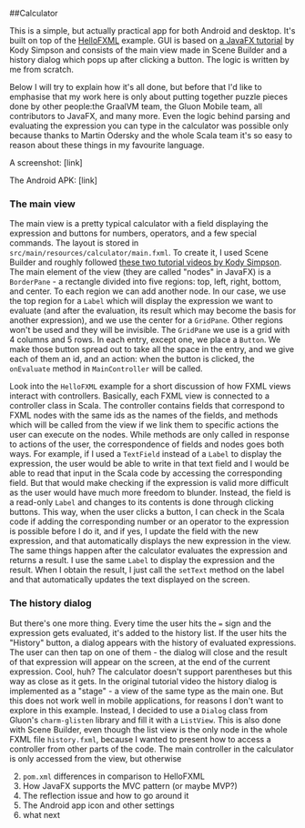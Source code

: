 ##Calculator

This is a simple, but actually practical app for both Android and desktop. It's built on top of the [HelloFXML](https://github.com/makingthematrix/scalaonandroid/tree/main/HelloFXML) example. GUI is based on [a JavaFX tutorial](https://www.youtube.com/watch?v=p5ifU9kkp6g) by Kody Simpson and consists of the main view made in Scene Builder and a history dialog which pops up after clicking a button. The logic is written by me from scratch.

Below I will try to explain how it's all done, but before that I'd like to emphasise that my work here is only about putting together puzzle pieces done by other people:the GraalVM team, the Gluon Mobile team, all contributors to JavaFX, and many more. Even the logic behind parsing and evaluating the expression you can type in the calculator was possible only because thanks to Martin Odersky and the whole Scala team it's so easy to reason about these things in my favourite language.

A screenshot: [link]

The Android APK: [link]

### The main view

The main view is a pretty typical calculator with a field displaying the expression and buttons for numbers, operators, and a few special commands. The layout is stored in `src/main/resources/calculator/main.fxml`. To create it, I used Scene Builder and roughly followed [these two tutorial videos by Kody Simpson](https://youtu.be/p5ifU9kkp6g).
The main element of the view (they are called "nodes" in JavaFX) is a `BorderPane` - a rectangle divided into five regions: top, left, right, bottom, and center. To each region we can add another node. In our case, we use the top region for a `Label` which will display the expression we want to evaluate (and after the evaluation, its result which may become the basis for another expression), and we use the center for a `GridPane`. Other regions won't be used and they will be invisible.
The `GridPane` we use is a grid with 4 columns and 5 rows. In each entry, except one, we place a `Button`. We make those button spread out to take all the space in the entry, and we give each of them an id, and an action: when the button is clicked, the `onEvaluate` method in `MainController` will be called.

Look into the `HelloFXML` example for a short discussion of how FXML views interact with controllers. Basically, each FXML view is connected to a controller class in Scala. The controller contains fields that correspond to FXML nodes with the same ids as the names of the fields, and methods which will be called from the view if we link them to specific actions the user can execute on the nodes. 
While methods are only called in response to actions of the user, the correspondence of fields and nodes goes both ways. For example, if I used a `TextField` instead of a `Label` to display the expression, the user would be able to write in that text field and I would be able to read that input in the Scala code by accessing the corresponding field. But that would make checking if the expression is valid more difficult as the user would have much more freedom to blunder. Instead, the field is a read-only `Label` and changes to its contents is done through clicking buttons. This way, when the user clicks a button, I can check in the Scala code if adding the corresponding number or an operator to the expression is possible before I do it, and if yes, I update the field with the new expression, and that automatically displays the new expression in the view.
The same things happen after the calculator evaluates the expression and returns a result. I use the same `Label` to display the expression and the result. When I obtain the result, I just call the `setText` method on the label and that automatically updates the text displayed on the screen.

### The history dialog

But there's one more thing. Every time the user hits the `=` sign and the expression gets evaluated, it's added to the history list. If the user hits the "History" button, a dialog appears with the history of evaluated expressions. The user can then tap on one of them - the dialog will close and the result of that expression will appear on the screen, at the end of the current expression.
Cool, huh? The calculator doesn't support parentheses but this way as close as it gets.
In the original tutorial video the history dialog is implemented as a "stage" - a view of the same type as the main one. But this does not work well in mobile applications, for reasons I don't want to explore in this example. Instead, I decided to use a `Dialog` class from Gluon's `charm-glisten` library and fill it with a `ListView`. This is also done with Scene Builder, even though the list view is the only node in the whole FXML file `history.fxml`, because I wanted to present how to access a controller from other parts of the code. The main controller in the calculator is only accessed from the view, but otherwise   

2. `pom.xml` differences in comparison to HelloFXML
3. How JavaFX supports the MVC pattern (or maybe MVP?)
4. The reflection issue and how to go around it
5. The Android app icon and other settings
6. what next
